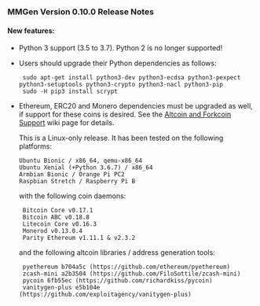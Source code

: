 ### MMGen Version 0.10.0 Release Notes

#### New features:

 - Python 3 support (3.5 to 3.7).  Python 2 is no longer supported!

 - Users should upgrade their Python dependencies as follows:

		sudo apt-get install python3-dev python3-ecdsa python3-pexpect python3-setuptools python3-crypto python3-nacl python3-pip
		sudo -H pip3 install scrypt

 - Ethereum, ERC20 and Monero dependencies must be upgraded as well, if
   support for these coins is desired.  See the [Altcoin and Forkcoin
   Support][f] wiki page for details.

   This is a Linux-only release.  It has been tested on the following platforms:

	   Ubuntu Bionic / x86_64, qemu-x86_64 
	   Ubuntu Xenial (+Python 3.6.7) / x86_64 
	   Armbian Bionic / Orange Pi PC2
	   Raspbian Stretch / Raspberry Pi B 

	with the following coin daemons:

		Bitcoin Core v0.17.1
		Bitcoin ABC v0.18.8
		Litecoin Core v0.16.3
		Monerod v0.13.0.4
		Parity Ethereum v1.11.1 & v2.3.2

	and the following altcoin libraries / address generation tools: 

		pyethereum b704a5c (https://github.com/ethereum/pyethereum)
		zcash-mini a2b3504 (https://github.com/FiloSottile/zcash-mini)
		pycoin 6fb55ec (https://github.com/richardkiss/pycoin)
		vanitygen-plus e5b104e (https://github.com/exploitagency/vanitygen-plus)

[f]: https://github.com/mmgen/mmgen/wiki/Altcoin-and-Forkcoin-Support
